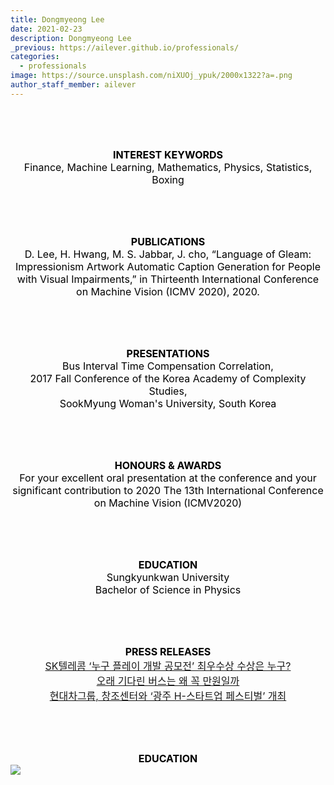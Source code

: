 ```yaml
---
title: Dongmyeong Lee
date: 2021-02-23
description: Dongmyeong Lee
_previous: https://ailever.github.io/professionals/
categories:
  - professionals
image: https://source.unsplash.com/niXUOj_ypuk/2000x1322?a=.png
author_staff_member: ailever
---
```



<br><br><br>
<div align="center" style="font-size:medium;font-weight:bold;color:black;background-color:unset;">INTEREST KEYWORDS</div>
<div align="center" style="font-size:medium;font-weight:normal;color:black;background-color:unset;">
  Finance, Machine Learning, Mathematics, Physics, Statistics, Boxing<br>
</div>

<br><br><br>
<div align="center" style="font-size:medium;font-weight:bold;color:black;background-color:unset;">PUBLICATIONS</div>
<div align="center" style="font-size:medium;font-weight:normal;color:black;background-color:unset;">
  D. Lee, H. Hwang, M. S. Jabbar, J. cho, “Language of Gleam: Impressionism Artwork Automatic Caption Generation for People with Visual Impairments,” in Thirteenth International Conference on Machine Vision (ICMV 2020), 2020.<br>
</div>

<br><br><br>
<div align="center" style="font-size:medium;font-weight:bold;color:black;background-color:unset;">PRESENTATIONS</div>
<div align="center" style="font-size:medium;font-weight:normal;color:black;background-color:unset;">
  Bus Interval Time Compensation Correlation,<br>
  2017 Fall Conference of the Korea Academy of Complexity Studies,<br>
  SookMyung Woman's University, South Korea<br>
</div>

<br><br><br>
<div align="center" style="font-size:medium;font-weight:bold;color:black;background-color:unset;">HONOURS & AWARDS</div>
<div align="center" style="font-size:medium;font-weight:normal;color:black;background-color:unset;">
  For your excellent oral presentation at the conference and your significant contribution to 2020 The 13th International Conference on Machine Vision (ICMV2020)<br>
</div>

<br><br><br>
<div align="center" style="font-size:medium;font-weight:bold;color:black;background-color:unset;">EDUCATION</div>
<div align="center" style="font-size:medium;font-weight:normal;color:black;background-color:unset;">
  Sungkyunkwan University<br>
  Bachelor of Science in Physics<br>
</div>

<br><br><br>
<div align="center" style="font-size:medium;font-weight:bold;color:black;background-color:unset;">PRESS RELEASES</div>
<div align="center" style="font-size:medium;font-weight:normal;color:black;background-color:unset;">
  <a href="https://biz.chosun.com/site/data/html_dir/2019/04/26/2019042600744.html" target="_blank">SK텔레콤 ‘누구 플레이 개발 공모전’ 최우수상 수상은 누구?</a><br>
  <a href="http://www.hani.co.kr/arti/culture/book/859041.html">오래 기다린 버스는 왜 꼭 만원일까</a><br>
  <a href="https://www.nocutnews.co.kr/news/4415920" target="_blank">현대차그룹, 창조센터와 ‘광주 H-스타트업 페스티벌’ 개최</a><br>
</div>

<br><br><br>
<div align="center" style="font-size:medium;font-weight:bold;color:black;background-color:unset;">EDUCATION</div>
<img src="https://source.unsplash.com/niXUOj_ypuk/2000x1322?a=.png">
<div align="center" style="font-size:medium;font-weight:normal;color:black;background-color:unset;">
</div>

<br><br><br>
